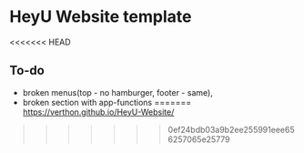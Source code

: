 # HeyU Website template

<<<<<<< HEAD
## To-do

- broken menus(top - no hamburger, footer - same),
- broken section with app-functions
=======
https://verthon.github.io/HeyU-Website/
>>>>>>> 0ef24bdb03a9b2ee255991eee656257065e25779
